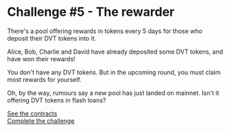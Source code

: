 # Challenge #5 - The rewarder
There's a pool offering rewards in tokens every 5 days for those who deposit their DVT tokens into it.

Alice, Bob, Charlie and David have already deposited some DVT tokens, and have won their rewards!

You don't have any DVT tokens. But in the upcoming round, you must claim most rewards for yourself.

Oh, by the way, rumours say a new pool has just landed on mainnet. Isn't it offering DVT tokens in flash loans?

[See the contracts](https://github.com/namrapatel/damn-vulnerable-defi-foundry/tree/master/src/Contracts/the-rewarder)
<br/>
[Complete the challenge](https://github.com/namrapatel/damn-vulnerable-defi-foundry/blob/master/test/Levels/the-rewarder/TheRewarder.t.sol)

